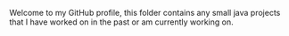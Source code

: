Welcome to my GitHub profile, this folder contains any small java projects that I have worked on in the past or am currently working on.
